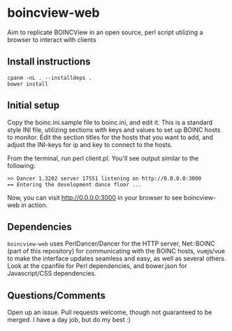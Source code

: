 # boincview-web
Aim to replicate BOINCView in an open source, perl script utilizing a browser to interact with clients

## Install instructions
```
cpanm -nL . --installdeps .
bower install
```

## Initial setup
Copy the boinc.ini.sample file to boinc.ini, and edit it. This is a standard style INI file, utilizing sections with keys and values to set up BOINC hosts to monitor. Edit the section titles for the hosts that you want to add, and adjust the INI-keys for ip and key to connect to the hosts.

From the terminal, run perl client.pl. You'll see output similar to the following:

```
>> Dancer 1.3202 server 17551 listening on http://0.0.0.0:3000
== Entering the development dance floor ...
```

Now, you can visit http://0.0.0.0:3000 in your browser to see boincview-web in action.

## Dependencies
`boincview-web` uses PerlDancer/Dancer for the HTTP server, Net::BOINC (part of this repository) for communicating with the BOINC hosts, vuejs/vue to make the interface updates seamless and easy, as well as several others. Look at the cpanfile for Perl dependencies, and bower.json for Javascript/CSS dependencies.

## Questions/Comments
Open up an issue. Pull requests welcome, though not guaranteed to be merged. I have a day job, but do my best :)
